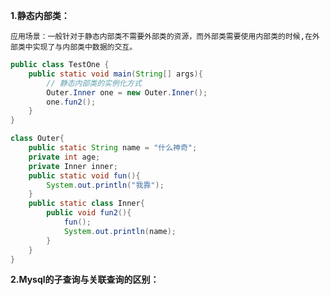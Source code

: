**1.静态内部类：**  

```应用场景：一般针对于静态内部类不需要外部类的资源，而外部类需要使用内部类的时候,在外部类中实现了与内部类中数据的交互。  ```
```java
public class TestOne {
    public static void main(String[] args){
        // 静态内部类的实例化方式
        Outer.Inner one = new Outer.Inner();
        one.fun2();
    }
}

class Outer{
    public static String name = "什么神奇";
    private int age;
    private Inner inner;
    public static void fun(){
        System.out.println("我靠");
    }
    public static class Inner{
        public void fun2(){
            fun();
            System.out.println(name);
        }
    }
}
```

**2.Mysql的子查询与关联查询的区别：**


